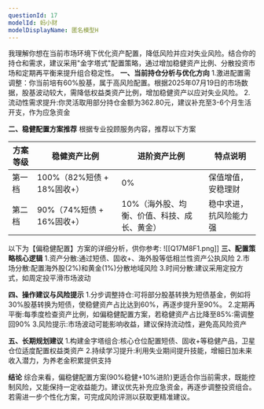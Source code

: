 ```yaml
---
questionId: 17
modelId: 蚂小财
modelDisplayName: 匿名模型H
---
```

我理解你想在当前市场环境下优化资产配置，降低风险并应对失业风险。结合你的持仓和需求，建议采用"金字塔式"配置策略，通过增加稳健资产比例、分散投资市场和定期再平衡来提升组合稳定性。
**一、当前持仓分析与优化方向**
1.激进配置需调整：你当前培有60%股基，属于高风险配置。根据2025年07月19日的市场数据，股基波动较大，需降低权益类资产比例，增加稳健资产以应对失业风险。
2.流动性需求提升:你灵活取用部分持仓金额为362.80元，建议补充至3-6个月生活开支，作为应急资金

**二、稳健配置方案推荐**
根据专业投顾服务内容，推荐以下方案

| 方案等级 | 稳健资产比例                     | 进阶资产比例                         | 特点说明                     |
|----------|----------------------------------|--------------------------------------|------------------------------|
| 第一档   | 100%（82%短债 + 18%固收+）       | 0%                                   | 保值增值，安稳理财           |
| 第二档   | 90%（74%短债 + 16%固收+）        | 10%（海外股、均衡、价值、科技、成长、黄金） | 稳中求进，抗风险能力强       |
以下为【偏稳健配置】方案的详细分析，供你参考:
![[Q17M8F1.png]]
**三、配置策略核心逻辑**
1.资产分散:通过短债、固收+、海外股等低相兰性资产公执风险
2.市场分散:配置海外股(2%)和黄金(1%)分散地域风险
3.时间分散:建议采用定投方式，如周定投平滑市场波动 

**四、操作建议与风险提示**
1.分步调整持仓:可将部分股基转换为短债基金，例如将30%股基转换为短债，使稳健资产占比达到60%，再逐步提升至90%。
2.定期再平衡:每季度检查资产比例，如偏稳健配置方案，若稳健资产占比降至85%:需调整回90%
3.风险提示:市场波动可能影响收益，建议保持流动性，避免高风险资产

**五、长期规划建议**
1.构建金字塔组合:核心仓位配置短债、固收+等稳健产品，卫星仓位适度配置权益类资产
2.持续学习提升:利用失业期间提升技能，增細日加未来收入潜力，为养老金积累提供支持

**结论**
综合来看，偏稳健配置方案(90%稳健+10%进阶)更适合你当前需求，既能控制风险，又能保持一定收益能力。建议优先补充应急资金，再逐步调整投资组合。若需进一步个性化方案，可完成风险评测以获取更精准建议。